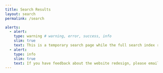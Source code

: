 ```yaml
---
title: Search Results
layout: search
permalink: /search

alerts: 
  - alert: 
    type: warning # warning, error, success, info
    slim: true 
    text: This is a temporary search page while the full search index rebuilds following the new SCINet website launch
  - alert:
    type: info
    slim: true
    text: If you have feedback about the website redesign, please email <a href="Moe.Richert@usda.gov">Moe Richert</a>
---
```

